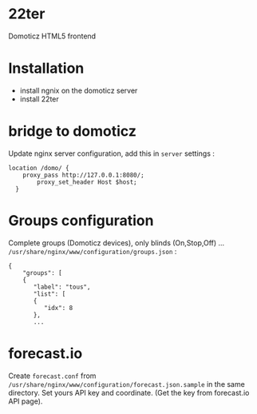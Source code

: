 # 22ter
Domoticz HTML5 frontend


# Installation

* install ngnix on the domoticz server
* install 22ter 

# bridge to domoticz

Update nginx server configuration, add this in `server` settings  :

    location /domo/ {
        proxy_pass http://127.0.0.1:8080/;
		    proxy_set_header Host $host;
	  }

# Groups configuration

Complete groups (Domoticz devices), only blinds (On,Stop,Off) ... `/usr/share/nginx/www/configuration/groups.json` :
    
    {
        "groups": [
        {
           "label": "tous",
           "list": [
           {
              "idx": 8
           },
           ...
           


# forecast.io

Create `forecast.conf` from `/usr/share/nginx/www/configuration/forecast.json.sample` in the same directory.
Set yours API key and coordinate. (Get the key from forecast.io API page).
